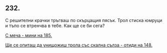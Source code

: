 ## 232.

С решителни крачки тръгваш по скърцащия пясък. Трол стиска
юмруци и тъпо се втренчва в тебе. Как ще се би сега?

[С меча - мини на 185.](./185)

[Ще се опиташ да унищожиш трола със скална сълза - отиди на 148.](./148)
